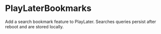 PlayLaterBookmarks
==================

Add a search bookmark feature to PlayLater. Searches queries persist after reboot and are stored locally.
